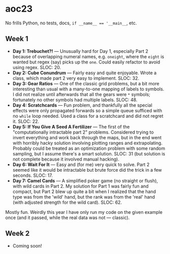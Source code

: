 # aoc23

No frills Python, no tests, docs, `if __name__ == '__main__`, etc.


## Week 1

- **Day 1: Trebuchet?!** — Unusually hard for Day 1, especially Part 2 because of overlapping numeral names, e.g. `oneight`, where the `eight` is wanted but regex (say) picks up the `one`. Could easily refactor to avoid using regex. SLOC: 20.
- **Day 2: Cube Conundrum** — Fairly easy and quite enjoyable. Wrote a class, which made part 2 very easy to implement. SLOC: 32.
- **Day 3: Gear Ratios** — One of the classic grid problems, but a bit more interesting than usual with a many-to-one mapping of labels to symbols. I did not realize until afterwards that all the gears were `*` symbols; fortunately no other symbols had multiple labels. SLOC: 48.
- **Day 4: Scratchcards** — Fun problem, and thankfully all the special effects were only propagated forwards so a simple queue sufficed with no `while` loop needed. Used a class for a scratchcard and did not regret it. SLOC: 22.
- **Day 5: If You Give A Seed A Fertilizer** — The first of the "computationally intractable part 2" problems.  Considered trying to invert everything and work back through the maps, but in the end went with horribly hacky solution involving plotting ranges and extrapolating. Probably could be treated as an optimization problem with some random sampling, but I assume there's a smart solution. SLOC: 31 (but solution is not complete because it involved manual hacking).
- **Day 6: Wait For It** — Easy and (for me) very quick to solve. Part 2 seemed like it would be intractable but brute force did the trick in a few seconds. SLOC: 17.
- **Day 7: Camel Cards** — A simplified poker game (no straight or flush), with wild cards in Part 2. My solution for Part 1 was fairly fun and compact, but Part 2 blew up quite a bit when I realized that the hand type was from the 'wild' hand, but the rank was from the 'real' hand (with adjusted strength for the wild card). SLOC: 62.

Mostly fun. Weirdly this year I have only run my code on the given example once (and it passed, while the real data was not — classic).


## Week 2

- Coming soon!
